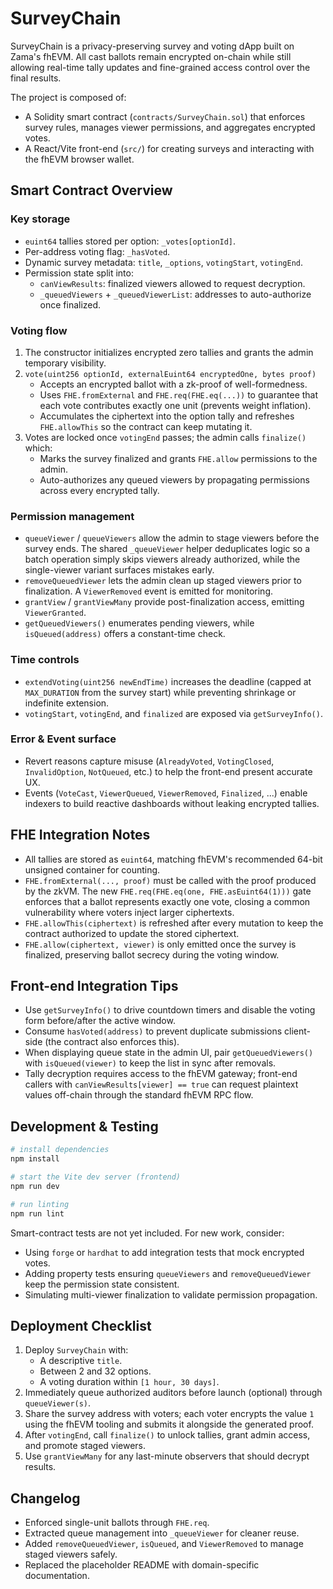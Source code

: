 # SurveyChain

SurveyChain is a privacy-preserving survey and voting dApp built on Zama's fhEVM.
All cast ballots remain encrypted on-chain while still allowing real-time tally
updates and fine-grained access control over the final results.

The project is composed of:
- A Solidity smart contract (`contracts/SurveyChain.sol`) that enforces survey
  rules, manages viewer permissions, and aggregates encrypted votes.
- A React/Vite front-end (`src/`) for creating surveys and interacting with the
  fhEVM browser wallet.

## Smart Contract Overview

### Key storage
- `euint64` tallies stored per option: `_votes[optionId]`.
- Per-address voting flag: `_hasVoted`.
- Dynamic survey metadata: `title`, `_options`, `votingStart`, `votingEnd`.
- Permission state split into:
  - `canViewResults`: finalized viewers allowed to request decryption.
  - `_queuedViewers` + `_queuedViewerList`: addresses to auto-authorize once finalized.

### Voting flow
1. The constructor initializes encrypted zero tallies and grants the admin
   temporary visibility.
2. `vote(uint256 optionId, externalEuint64 encryptedOne, bytes proof)`
   - Accepts an encrypted ballot with a zk-proof of well-formedness.
   - Uses `FHE.fromExternal` and `FHE.req(FHE.eq(...))` to guarantee that each
     vote contributes exactly one unit (prevents weight inflation).
   - Accumulates the ciphertext into the option tally and refreshes
     `FHE.allowThis` so the contract can keep mutating it.
3. Votes are locked once `votingEnd` passes; the admin calls `finalize()` which:
   - Marks the survey finalized and grants `FHE.allow` permissions to the admin.
   - Auto-authorizes any queued viewers by propagating permissions across
     every encrypted tally.

### Permission management
- `queueViewer` / `queueViewers` allow the admin to stage viewers before the
  survey ends. The shared `_queueViewer` helper deduplicates logic so a batch
  operation simply skips viewers already authorized, while the single-viewer
  variant surfaces mistakes early.
- `removeQueuedViewer` lets the admin clean up staged viewers prior to
  finalization. A `ViewerRemoved` event is emitted for monitoring.
- `grantView` / `grantViewMany` provide post-finalization access, emitting
  `ViewerGranted`.
- `getQueuedViewers()` enumerates pending viewers, while `isQueued(address)`
  offers a constant-time check.

### Time controls
- `extendVoting(uint256 newEndTime)` increases the deadline (capped at
  `MAX_DURATION` from the survey start) while preventing shrinkage or
  indefinite extension.
- `votingStart`, `votingEnd`, and `finalized` are exposed via
  `getSurveyInfo()`.

### Error & Event surface
- Revert reasons capture misuse (`AlreadyVoted`, `VotingClosed`, `InvalidOption`,
  `NotQueued`, etc.) to help the front-end present accurate UX.
- Events (`VoteCast`, `ViewerQueued`, `ViewerRemoved`, `Finalized`, ...) enable
  indexers to build reactive dashboards without leaking encrypted tallies.

## FHE Integration Notes

- All tallies are stored as `euint64`, matching fhEVM's recommended 64-bit
  unsigned container for counting.
- `FHE.fromExternal(..., proof)` must be called with the proof produced by the
  zkVM. The new `FHE.req(FHE.eq(one, FHE.asEuint64(1)))` gate enforces that a
  ballot represents exactly one vote, closing a common vulnerability where
  voters inject larger ciphertexts.
- `FHE.allowThis(ciphertext)` is refreshed after every mutation to keep the
  contract authorized to update the stored ciphertext.
- `FHE.allow(ciphertext, viewer)` is only emitted once the survey is finalized,
  preserving ballot secrecy during the voting window.

## Front-end Integration Tips

- Use `getSurveyInfo()` to drive countdown timers and disable the voting form
  before/after the active window.
- Consume `hasVoted(address)` to prevent duplicate submissions client-side
  (the contract also enforces this).
- When displaying queue state in the admin UI, pair `getQueuedViewers()` with
  `isQueued(viewer)` to keep the list in sync after removals.
- Tally decryption requires access to the fhEVM gateway; front-end callers with
  `canViewResults[viewer] == true` can request plaintext values off-chain
  through the standard fhEVM RPC flow.

## Development & Testing

```sh
# install dependencies
npm install

# start the Vite dev server (frontend)
npm run dev

# run linting
npm run lint
```

Smart-contract tests are not yet included. For new work, consider:
- Using `forge` or `hardhat` to add integration tests that mock encrypted votes.
- Adding property tests ensuring `queueViewers` and `removeQueuedViewer` keep
  the permission state consistent.
- Simulating multi-viewer finalization to validate permission propagation.

## Deployment Checklist

1. Deploy `SurveyChain` with:
   - A descriptive `title`.
   - Between 2 and 32 options.
   - A voting duration within `[1 hour, 30 days]`.
2. Immediately queue authorized auditors before launch (optional) through
   `queueViewer(s)`.
3. Share the survey address with voters; each voter encrypts the value `1`
   using the fhEVM tooling and submits it alongside the generated proof.
4. After `votingEnd`, call `finalize()` to unlock tallies, grant admin access,
   and promote staged viewers.
5. Use `grantViewMany` for any last-minute observers that should decrypt results.

## Changelog

- Enforced single-unit ballots through `FHE.req`.
- Extracted queue management into `_queueViewer` for cleaner reuse.
- Added `removeQueuedViewer`, `isQueued`, and `ViewerRemoved` to manage staged
  viewers safely.
- Replaced the placeholder README with domain-specific documentation.

